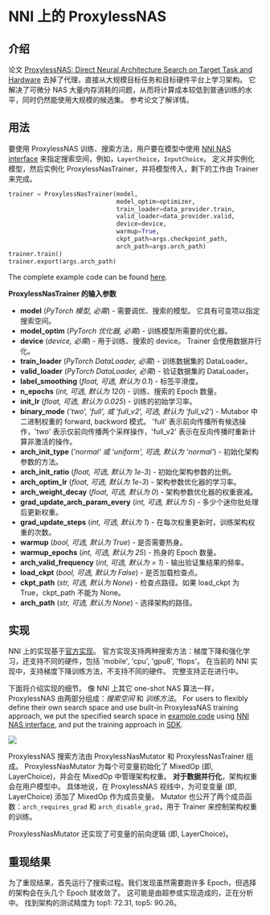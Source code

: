 # NNI 上的 ProxylessNAS

## 介绍

论文 [ProxylessNAS: Direct Neural Architecture Search on Target Task and Hardware](https://arxiv.org/pdf/1812.00332.pdf) 去掉了代理，直接从大规模目标任务和目标硬件平台上学习架构。 它解决了可微分 NAS 大量内存消耗的问题，从而将计算成本较低到普通训练的水平，同时仍然能使用大规模的候选集。 参考论文了解详情。

## 用法

要使用 ProxylessNAS 训练、搜索方法，用户要在模型中使用 [NNI NAS interface](NasGuide.md) 来指定搜索空间，例如，`LayerChoice`，`InputChoice`。 定义并实例化模型，然后实例化 ProxylessNasTrainer，并将模型传入，剩下的工作由 Trainer 来完成。
```python
trainer = ProxylessNasTrainer(model,
                              model_optim=optimizer,
                              train_loader=data_provider.train,
                              valid_loader=data_provider.valid,
                              device=device,
                              warmup=True,
                              ckpt_path=args.checkpoint_path,
                              arch_path=args.arch_path)
trainer.train()
trainer.export(args.arch_path)
```
The complete example code can be found [here](https://github.com/microsoft/nni/tree/v1.9/examples/nas/proxylessnas).

**ProxylessNasTrainer 的输入参数**

* **model** (*PyTorch 模型, 必需*) - 需要调优、搜索的模型。 它具有可变项以指定搜索空间。
* **model_optim** (*PyTorch 优化器, 必需*) - 训练模型所需要的优化器。
* **device** (*device, 必需*) - 用于训练、搜索的 device。 Trainer 会使用数据并行化。
* **train_loader** (*PyTorch DataLoader, 必需*) - 训练数据集的 DataLoader。
* **valid_loader** (*PyTorch DataLoader, 必需*) - 验证数据集的 DataLoader。
* **label_smoothing** (*float, 可选, 默认为 0.1*) - 标签平滑度。
* **n_epochs** (*int, 可选, 默认为 120*) - 训练、搜索的 Epoch 数量。
* **init_lr** (*float, 可选, 默认为 0.025*) - 训练的初始学习率。
* **binary_mode** (*'two', 'full', 或 'full_v2', 可选, 默认为 'full_v2'*) - Mutabor 中二进制权重的 forward, backword 模式。 'full' 表示前向传播所有候选操作，'two' 表示仅前向传播两个采样操作，'full_v2' 表示在反向传播时重新计算非激活的操作。
* **arch_init_type** (*'normal' 或 'uniform', 可选, 默认为 'normal'*) - 初始化架构参数的方法。
* **arch_init_ratio** (*float, 可选, 默认为 1e-3*) - 初始化架构参数的比例。
* **arch_optim_lr** (*float, 可选, 默认为 1e-3*) - 架构参数优化器的学习率。
* **arch_weight_decay** (*float, 可选, 默认为 0*) - 架构参数优化器的权重衰减。
* **grad_update_arch_param_every** (*int, 可选, 默认为 5*) - 多少个迷你批处理后更新权重。
* **grad_update_steps** (*int, 可选, 默认为 1*) - 在每次权重更新时，训练架构权重的次数。
* **warmup** (*bool, 可选, 默认为 True*) - 是否需要热身。
* **warmup_epochs** (*int, 可选, 默认为 25*) - 热身的 Epoch 数量。
* **arch_valid_frequency** (*int, 可选, 默认为 = 1*) - 输出验证集结果的频率。
* **load_ckpt** (*bool, 可选, 默认为 False*) - 是否加载检查点。
* **ckpt_path** (*str, 可选, 默认为 None*) - 检查点路径。如果 load_ckpt 为 True，ckpt_path 不能为 None。
* **arch_path** (*str, 可选, 默认为 None*) - 选择架构的路径。


## 实现

NNI 上的实现基于[官方实现](https://github.com/mit-han-lab/ProxylessNAS)。 官方实现支持两种搜索方法：梯度下降和强化学习，还支持不同的硬件，包括 'mobile', 'cpu', 'gpu8', 'flops'。 在当前的 NNI 实现中，支持梯度下降训练方法，不支持不同的硬件。 完整支持正在进行中。

下面将介绍实现的细节。 像 NNI 上其它 one-shot NAS 算法一样，ProxylessNAS 由两部分组成：*搜索空间* 和 *训练方法*。 For users to flexibly define their own search space and use built-in ProxylessNAS training approach, we put the specified search space in [example code](https://github.com/microsoft/nni/tree/v1.9/examples/nas/proxylessnas) using [NNI NAS interface](NasGuide.md), and put the training approach in [SDK](https://github.com/microsoft/nni/tree/v1.9/src/sdk/pynni/nni/nas/pytorch/proxylessnas).

![](../../img/proxylessnas.png)

ProxylessNAS 搜索方法由 ProxylessNasMutator 和 ProxylessNasTrainer 组成。 ProxylessNasMutator 为每个可变量初始化了 MixedOp (即, LayerChoice)，并会在 MixedOp 中管理架构权重。 **对于数据并行化**，架构权重会在用户模型中。 具体地说，在 ProxylessNAS 视线中，为可变变量 (即, LayerChoice) 添加了 MixedOp 作为成员变量。 Mutator 也公开了两个成员函数：`arch_requires_grad` 和 `arch_disable_grad`，用于 Trainer 来控制架构权重的训练。

ProxylessNasMutator 还实现了可变量的前向逻辑 (即, LayerChoice)。

## 重现结果

为了重现结果，首先运行了搜索过程。我们发现虽然需要跑许多 Epoch，但选择的架构会在头几个 Epoch 就收敛了。 这可能是由超参或实现造成的，正在分析中。 找到架构的测试精度为 top1: 72.31, top5: 90.26。
